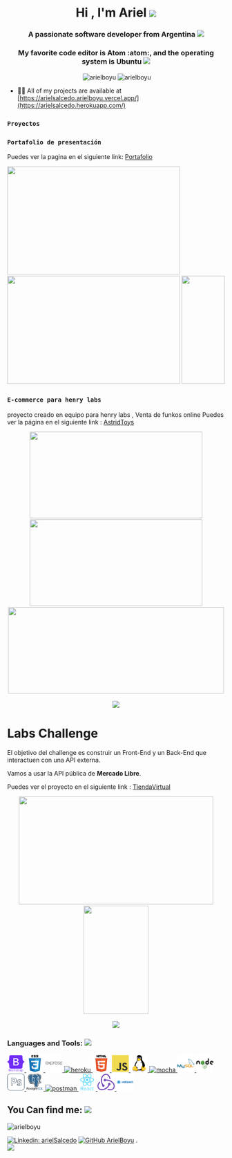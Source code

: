 <h1 align="center">Hi , I'm Ariel <img src=https://media1.giphy.com/media/7YDd9Vswmk7MZrYVyi/giphy.webp?cid=ecf05e47mg7oiybxlkoh3spfhvomj7rwhd9qo7j1fd0aq8vg&rid=giphy.webp width="50">  </h1>
<h3  align="center">A passionate software developer from Argentina <img src=https://media2.giphy.com/media/cnQkpQGOJzIoyLuHag/200w.webp?cid=ecf05e477cwulm6v7cmk9prkl27aq7i6jq8mz77ffbdh333s&rid=200w.webp width="50"> </h3>
<h3  align="center">
My favorite code editor is Atom   :atom:,  and the operating system is Ubuntu <img src=https://i.pinimg.com/originals/21/bb/6e/21bb6e97a54399f9cbfd483188d1685b.gif width="50"> </h3>


<p align="center" >&nbsp;<img align="center" src="https://github-readme-stats.vercel.app/api?username=arielboyu&show_icons=true&locale=en" alt="arielboyu" />
<img align="center" src="https://github-readme-streak-stats.herokuapp.com/?user=arielboyu&" alt="arielboyu" />
</p>


- 👨‍💻 All of my projects are available at [https://arielsalcedo.arielboyu.vercel.app/](https://arielsalcedo.herokuapp.com/)


### `Proyectos`

### `Portafolio de presentación`

Puedes ver la pagina en el siguiente link: [Portafolio](https://arielsalcedo.herokuapp.com/)



  <p >
     <img  src='https://scontent.faep14-2.fna.fbcdn.net/v/t1.0-9/s851x315/143643216_241034104214712_5762970673089158836_o.jpg?_nc_cat=105&ccb=2&_nc_sid=730e14&_nc_ohc=59rdL6POsSIAX9P6BfQ&_nc_ht=scontent.faep14-2.fna&tp=7&oh=0f132862fc6e7029bb095bcf0a5d7dac&oe=603A3D09'width="400" height="250" </img>
      <img  src='https://scontent.faep14-2.fna.fbcdn.net/v/t1.0-0/s600x600/143798554_241034074214715_8819548947478060592_o.jpg?_nc_cat=104&ccb=2&_nc_sid=730e14&_nc_ohc=3h7mrjtV2S0AX8qOHfi&_nc_ht=scontent.faep14-2.fna&tp=7&oh=344b9a07b85ddbad85dd968a29b46412&oe=6039B97E'width="400" height="250" </img>
        <img  src='https://scontent.faep14-2.fna.fbcdn.net/v/t1.0-0/s600x600/143770039_241020940882695_9193446673362673126_n.jpg?_nc_cat=100&ccb=2&_nc_sid=730e14&_nc_ohc=6ZQGvJjfTK0AX88J6tW&_nc_ht=scontent.faep14-2.fna&tp=7&oh=14677d373a68e9c4f7ba4c0fb856242b&oe=6039A91A'width="100" height="250" </img>

  </p>


### `E-commerce para henry labs`

proyecto creado en equipo para henry labs , Venta de funkos online
Puedes ver la página en el siguiente link  : [AstridToys](https://astridtoys.herokuapp.com/products)

<p align='center'>
    <img  src='https://scontent.faep24-1.fna.fbcdn.net/v/t1.0-9/139308449_232164315101691_6948644297216951867_o.jpg?_nc_cat=104&ccb=2&_nc_sid=730e14&_nc_ohc=jMswMrMZq9QAX_9bH5M&_nc_ht=scontent.faep24-1.fna&oh=c459118356ce81c02257e7f77a907490&oe=602537E0'width="400" height="200" </img>
        <img  src='https://scontent.faep24-1.fna.fbcdn.net/v/t1.0-9/s960x960/138928438_232164015101721_7606698245150653858_o.jpg?_nc_cat=102&ccb=2&_nc_sid=730e14&_nc_ohc=gjfjD8flwkAAX81ih-i&_nc_ht=scontent.faep24-1.fna&tp=7&oh=aa49575f5096d22259b8da3493bd2061&oe=6024784A'width="400" height="200" </img>
            <img  src='https://scontent.faep24-1.fna.fbcdn.net/v/t1.0-9/138891539_232164281768361_4410102705406138241_o.jpg?_nc_cat=104&ccb=2&_nc_sid=730e14&_nc_ohc=ZeV6q9aGTvwAX9E7wgO&_nc_ht=scontent.faep24-1.fna&oh=0ee13aa81fe3f29f4ab8bb88d6cdd52d&oe=6027784E'width="500" height="200" </img>

</p>


<p align='center'>
    <img style= width:50px src='https://media0.giphy.com/media/Kxz0KxYONqIhIGXK0F/giphy.webp?cid=ecf05e47uo1z30l1ej5zbogfo314vfc72sbcfp4rkx6raidr&rid=giphy.webp' </img>
</p>



# Labs Challenge

El objetivo del challenge es construir un Front-End y un Back-End que interactuen con una API externa.

Vamos a usar la API pública de **Mercado Libre**.

Puedes ver el proyecto en el siguiente link : [TiendaVirtual](https://tiendavirtualapp.herokuapp.com/)


<p align='center'>
    <img  src='https://scontent.faep14-2.fna.fbcdn.net/v/t1.0-0/p180x540/138796875_231685888482867_9125119503483297354_o.jpg?_nc_cat=110&ccb=2&_nc_sid=730e14&_nc_ohc=0BDGxt4tilcAX-Zt2bY&_nc_ht=scontent.faep14-2.fna&tp=6&oh=7d99cf8c17d78086a560ad2ceb9c0884&oe=6025DA57'width="450" height="250" </img>
        <img  src='https://scontent.faep14-2.fna.fbcdn.net/v/t1.0-9/139504442_232105148440941_4345287256914133085_n.jpg?_nc_cat=109&ccb=2&_nc_sid=730e14&_nc_ohc=r_tk-7yqDN8AX8_K1Nw&_nc_ht=scontent.faep14-2.fna&oh=2ace709aa2a04c062ecb7e3dc0a382c4&oe=603922DC'width="150" height="250" </img>
</p>



<p align='center'>
    <img src='https://media3.giphy.com/media/ZZGwSLGlt7prkbV2Fi/200w.webp?cid=ecf05e479dwim8xxkb2p3ozqlex66yz8vtti34hmyjerf2g8&rid=200w.webp' </img>
</p>




<h3 align="left">Languages and Tools: <img src=https://media1.giphy.com/media/H7AmqyARFEc7S1Smtl/200w.webp?cid=ecf05e47pv8js1z7ijkcea4m3f4hry5projhrlbgyc0m65te&rid=200w.webp width="25"></h3>
<p align="left"> <a href="https://getbootstrap.com" target="_blank"> <img src="https://raw.githubusercontent.com/devicons/devicon/master/icons/bootstrap/bootstrap-plain-wordmark.svg" alt="bootstrap" width="40" height="40"/> </a> <a href="https://www.w3schools.com/css/" target="_blank"> <img src="https://raw.githubusercontent.com/devicons/devicon/master/icons/css3/css3-original-wordmark.svg" alt="css3" width="40" height="40"/> </a> <a href="https://expressjs.com" target="_blank"> <img src="https://raw.githubusercontent.com/devicons/devicon/master/icons/express/express-original-wordmark.svg" alt="express" width="40" height="40"/> </a> <a href="https://heroku.com" target="_blank"> <img src="https://www.vectorlogo.zone/logos/heroku/heroku-icon.svg" alt="heroku" width="40" height="40"/> </a> <a href="https://www.w3.org/html/" target="_blank"> <img src="https://raw.githubusercontent.com/devicons/devicon/master/icons/html5/html5-original-wordmark.svg" alt="html5" width="40" height="40"/> </a> <a href="https://developer.mozilla.org/en-US/docs/Web/JavaScript" target="_blank"> <img src="https://raw.githubusercontent.com/devicons/devicon/master/icons/javascript/javascript-original.svg" alt="javascript" width="40" height="40"/> </a> <a href="https://www.linux.org/" target="_blank"> <img src="https://raw.githubusercontent.com/devicons/devicon/master/icons/linux/linux-original.svg" alt="linux" width="40" height="40"/> </a> <a href="https://mochajs.org" target="_blank"> <img src="https://www.vectorlogo.zone/logos/mochajs/mochajs-icon.svg" alt="mocha" width="40" height="40"/> </a> <a href="https://www.mysql.com/" target="_blank"> <img src="https://raw.githubusercontent.com/devicons/devicon/master/icons/mysql/mysql-original-wordmark.svg" alt="mysql" width="40" height="40"/> </a> <a href="https://nodejs.org" target="_blank"> <img src="https://raw.githubusercontent.com/devicons/devicon/master/icons/nodejs/nodejs-original-wordmark.svg" alt="nodejs" width="40" height="40"/> </a> <a href="https://www.photoshop.com/en" target="_blank"> <img src="https://raw.githubusercontent.com/devicons/devicon/master/icons/photoshop/photoshop-line.svg" alt="photoshop" width="40" height="40"/> </a> <a href="https://www.postgresql.org" target="_blank"> <img src="https://raw.githubusercontent.com/devicons/devicon/master/icons/postgresql/postgresql-original-wordmark.svg" alt="postgresql" width="40" height="40"/> </a> <a href="https://postman.com" target="_blank"> <img src="https://www.vectorlogo.zone/logos/getpostman/getpostman-icon.svg" alt="postman" width="40" height="40"/> </a> <a href="https://reactjs.org/" target="_blank"> <img src="https://raw.githubusercontent.com/devicons/devicon/master/icons/react/react-original-wordmark.svg" alt="react" width="40" height="40"/> </a> <a href="https://redux.js.org" target="_blank"> <img src="https://raw.githubusercontent.com/devicons/devicon/master/icons/redux/redux-original.svg" alt="redux" width="40" height="40"/> </a> <a href="https://webpack.js.org" target="_blank"> <img src="https://raw.githubusercontent.com/devicons/devicon/d00d0969292a6569d45b06d3f350f463a0107b0d/icons/webpack/webpack-original-wordmark.svg" alt="webpack" width="40" height="40"/> </a> </p>




<h2> You Can find me: <img src=https://media4.giphy.com/media/kBT8T9yaHWucie70BX/200.webp?cid=ecf05e47g1w57wstaa5v90qsxm39u1aclbjsy3ck8o0o1xrs&rid=200.webp width="50"></h2>

<p align="left"> <img src="https://komarev.com/ghpvc/?username=arielboyu&label=Profile%20views&color=0e75b6&style=flat" alt="arielboyu" /> </p>



[![Linkedin: arielSalcedo](https://img.shields.io/badge/-ArielSalcedo-blue?style=flat-square&logo=Linkedin&logoColor=white&link=https://www.linkedin.com/in/ArielSalcedo/)](https://www.linkedin.com/in/ariel-salcedo-b423b61ba/)
[![GitHub ArielBoyu](https://img.shields.io/github/followers/arielBoyu?label=arielBoyu&style=social)](https://github.com/arielboyu)
.  
[![](https://img.shields.io/badge/Gmail-edgararielsalcedo@gmail.com-red)](mailto:edgararielsalcedo@gmail.com)
